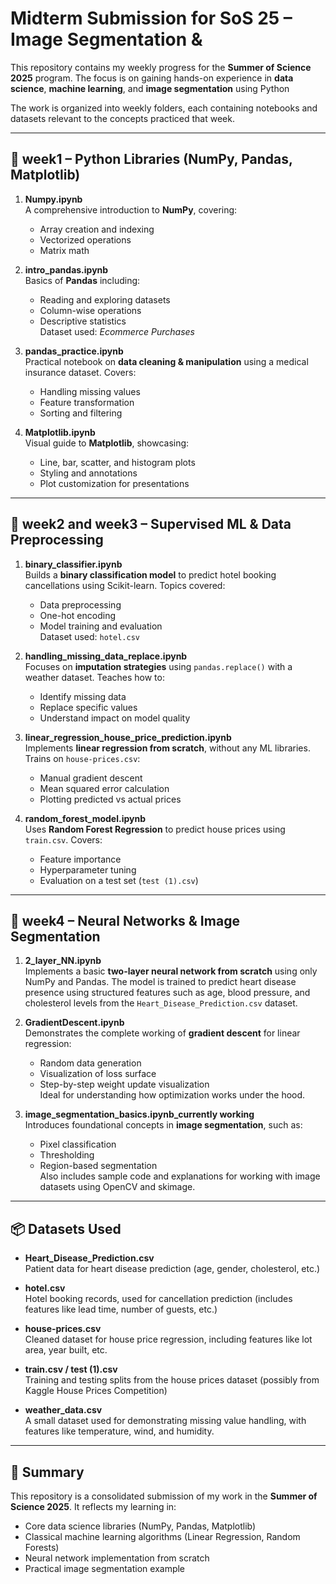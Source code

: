 # Midterm Submission for SoS 25 – Image Segmentation &

This repository contains my weekly progress for the **Summer of Science 2025** program. The focus is on gaining hands-on experience in **data science**, **machine learning**, and **image segmentation** using Python

The work is organized into weekly folders, each containing notebooks and datasets relevant to the concepts practiced that week.

---

## 📁 week1 – Python Libraries (NumPy, Pandas, Matplotlib)

1. **Numpy.ipynb**  
   A comprehensive introduction to **NumPy**, covering:
   - Array creation and indexing
   - Vectorized operations
   - Matrix math

2. **intro_pandas.ipynb**  
   Basics of **Pandas** including:
   - Reading and exploring datasets
   - Column-wise operations
   - Descriptive statistics  
   Dataset used: *Ecommerce Purchases*

3. **pandas_practice.ipynb**  
   Practical notebook on **data cleaning & manipulation** using a medical insurance dataset. Covers:
   - Handling missing values
   - Feature transformation
   - Sorting and filtering

4. **Matplotlib.ipynb**  
   Visual guide to **Matplotlib**, showcasing:
   - Line, bar, scatter, and histogram plots
   - Styling and annotations
   - Plot customization for presentations

---

## 📁 week2 and week3 – Supervised ML & Data Preprocessing

1. **binary_classifier.ipynb**  
   Builds a **binary classification model** to predict hotel booking cancellations using Scikit-learn. Topics covered:
   - Data preprocessing
   - One-hot encoding
   - Model training and evaluation  
   Dataset used: `hotel.csv`

2. **handling_missing_data_replace.ipynb**  
   Focuses on **imputation strategies** using `pandas.replace()` with a weather dataset. Teaches how to:
   - Identify missing data
   - Replace specific values
   - Understand impact on model quality

3. **linear_regression_house_price_prediction.ipynb**  
   Implements **linear regression from scratch**, without any ML libraries. Trains on `house-prices.csv`:
   - Manual gradient descent
   - Mean squared error calculation
   - Plotting predicted vs actual prices

4. **random_forest_model.ipynb**  
   Uses **Random Forest Regression** to predict house prices using `train.csv`. Covers:
   - Feature importance
   - Hyperparameter tuning
   - Evaluation on a test set (`test (1).csv`)

---

## 📁 week4 – Neural Networks & Image Segmentation

1. **2_layer_NN.ipynb**  
   Implements a basic **two-layer neural network from scratch** using only NumPy and Pandas. The model is trained to predict heart disease presence using structured features such as age, blood pressure, and cholesterol levels from the `Heart_Disease_Prediction.csv` dataset.

2. **GradientDescent.ipynb**  
   Demonstrates the complete working of **gradient descent** for linear regression:
   - Random data generation
   - Visualization of loss surface
   - Step-by-step weight update visualization  
   Ideal for understanding how optimization works under the hood.

3. **image_segmentation_basics.ipynb_currently working**  
   Introduces foundational concepts in **image segmentation**, such as:
   - Pixel classification
   - Thresholding
   - Region-based segmentation  
   Also includes sample code and explanations for working with image datasets using OpenCV and skimage.

---

## 📦 Datasets Used

- **Heart_Disease_Prediction.csv**  
  Patient data for heart disease prediction (age, gender, cholesterol, etc.)

- **hotel.csv**  
  Hotel booking records, used for cancellation prediction (includes features like lead time, number of guests, etc.)

- **house-prices.csv**  
  Cleaned dataset for house price regression, including features like lot area, year built, etc.

- **train.csv / test (1).csv**  
  Training and testing splits from the house prices dataset (possibly from Kaggle House Prices Competition)

- **weather_data.csv**  
  A small dataset used for demonstrating missing value handling, with features like temperature, wind, and humidity.

---

## 📌 Summary

This repository is a consolidated submission of my work in the **Summer of Science 2025**. It reflects my learning in:

- Core data science libraries (NumPy, Pandas, Matplotlib)
- Classical machine learning algorithms (Linear Regression, Random Forests)
- Neural network implementation from scratch
- Practical image segmentation example

